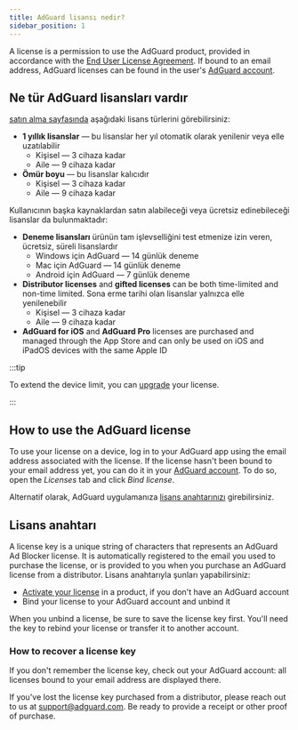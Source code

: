 ```yaml
---
title: AdGuard lisansı nedir?
sidebar_position: 1
---
```


A license is a permission to use the AdGuard product, provided in accordance with the [End User License Agreement](https://adguard.com/eula.html). If bound to an email address, AdGuard licenses can be found in the user's [AdGuard account](https://adguardaccount.com/).

## Ne tür AdGuard lisansları vardır

[satın alma sayfasında](https://adguard.com/license.html) aşağıdaki lisans türlerini görebilirsiniz:

- **1 yıllık lisanslar** — bu lisanslar her yıl otomatik olarak yenilenir veya elle uzatılabilir
    - Kişisel — 3 cihaza kadar
    - Aile — 9 cihaza kadar
- **Ömür boyu** — bu lisanslar kalıcıdır
    - Kişisel — 3 cihaza kadar
    - Aile — 9 cihaza kadar

Kullanıcının başka kaynaklardan satın alabileceği veya ücretsiz edinebileceği lisanslar da bulunmaktadır:

- **Deneme lisansları** ürünün tam işlevselliğini test etmenize izin veren, ücretsiz, süreli lisanslardır
    - Windows için AdGuard — 14 günlük deneme
    - Mac için AdGuard — 14 günlük deneme
    - Android için AdGuard — 7 günlük deneme
- **Distributor licenses** and **gifted licenses** can be both time-limited and non-time limited. Sona erme tarihi olan lisanslar yalnızca elle yenilenebilir
    - Kişisel — 3 cihaza kadar
    - Aile — 9 cihaza kadar
- **AdGuard for iOS** and **AdGuard Pro** licenses are purchased and managed through the App Store and can only be used on iOS and iPadOS devices with the same Apple ID

:::tip

To extend the device limit, you can [upgrade](../payment-options/#upgrade) your license.

:::

## How to use the AdGuard license

To use your license on a device, log in to your AdGuard app using the email address associated with the license. If the license hasn't been bound to your email address yet, you can do it in your [AdGuard account](https://adguardaccount.com/). To do so, open the *Licenses* tab and click *Bind license*.

Alternatif olarak, AdGuard uygulamanıza [lisans anahtarınızı](#license-key) girebilirsiniz.

## Lisans anahtarı

A license key is a unique string of characters that represents an AdGuard Ad Blocker license. It is automatically registered to the email you used to purchase the license, or is provided to you when you purchase an AdGuard license from a distributor. Lisans anahtarıyla şunları yapabilirsiniz:

- [Activate your license](../activation) in a product, if you don't have an AdGuard account
- Bind your license to your AdGuard account and unbind it

When you unbind a license, be sure to save the license key first. You'll need the key to rebind your license or transfer it to another account.

### How to recover a license key

If you don't remember the license key, check out your AdGuard account: all licenses bound to your email address are displayed there.

If you've lost the license key purchased from a distributor, please reach out to us at support@adguard.com. Be ready to provide a receipt or other proof of purchase.
